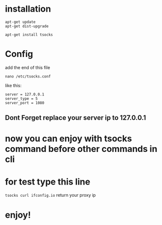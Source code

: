 # installation
```
apt-get update
apt-get dist-upgrade

apt-get install tsocks
```

# Config
add the end of this file
```
nano /etc/tsocks.conf
```
like this:

```
server = 127.0.0.1
server_type = 5
server_port = 1080
```
## Dont Forget replace your server ip to 127.0.0.1
######
# now you can enjoy with tsocks command before other commands in cli 
# for test type this line
`tsocks curl ifconfig.io`
return your proxy ip
# enjoy!
